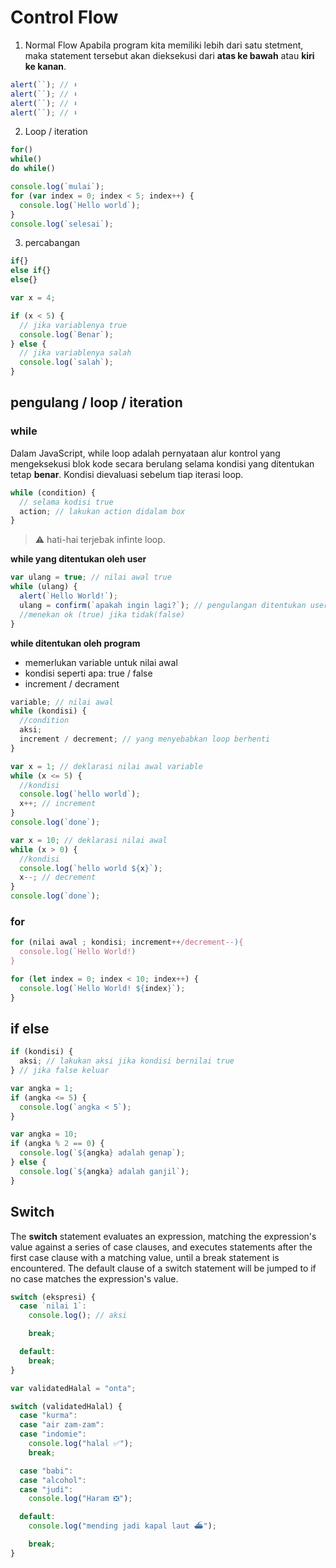 # Control Flow

1. Normal Flow
   Apabila program kita memiliki lebih dari satu stetment, maka statement tersebut akan dieksekusi dari **atas ke bawah** atau **kiri ke kanan**.

```js
alert(``); // ⬇️
alert(``); // ⬇️
alert(``); // ⬇️
alert(``); // ⬇️
```

2. Loop / iteration

```js
for()
while()
do while()
```

```js
console.log(`mulai`);
for (var index = 0; index < 5; index++) {
  console.log(`Hello world`);
}
console.log(`selesai`);
```

3. percabangan

```js
if{}
else if{}
else{}
```

```js
var x = 4;

if (x < 5) {
  // jika variablenya true
  console.log(`Benar`);
} else {
  // jika variablenya salah
  console.log(`salah`);
}
```

## pengulang / loop / iteration

### while

Dalam JavaScript, while loop adalah pernyataan alur kontrol yang mengeksekusi blok kode secara berulang selama kondisi yang ditentukan tetap **benar**. Kondisi dievaluasi sebelum tiap iterasi loop.

```js
while (condition) {
  // selama kodisi true
  action; // lakukan action didalam box
}
```

> ⚠️ hati-hai terjebak infinte loop.

**while yang ditentukan oleh user**

```js
var ulang = true; // nilai awal true
while (ulang) {
  alert(`Hello World!`);
  ulang = confirm(`apakah ingin lagi?`); // pengulangan ditentukan user
  //menekan ok (true) jika tidak(false)
}
```

**while ditentukan oleh program**

- memerlukan variable untuk nilai awal
- kondisi seperti apa: true / false
- increment / decrament

```js
variable; // nilai awal
while (kondisi) {
  //condition
  aksi;
  increment / decrement; // yang menyebabkan loop berhenti
}
```

```js
var x = 1; // deklarasi nilai awal variable
while (x <= 5) {
  //kondisi
  console.log(`hello world`);
  x++; // increment
}
console.log(`done`);
```

```js
var x = 10; // deklarasi nilai awal
while (x > 0) {
  //kondisi
  console.log(`hello world ${x}`);
  x--; // decrement
}
console.log(`done`);
```

### for

```js
for (nilai awal ; kondisi; increment++/decrement--){
  console.log(`Hello World!)
}
```

```js
for (let index = 0; index < 10; index++) {
  console.log(`Hello World! ${index}`);
}
```

## if else

```js
if (kondisi) {
  aksi; // lakukan aksi jika kondisi bernilai true
} // jika false keluar
```

```js
var angka = 1;
if (angka <= 5) {
  console.log(`angka < 5`);
}
```

```js
var angka = 10;
if (angka % 2 == 0) {
  console.log(`${angka} adalah genap`);
} else {
  console.log(`${angka} adalah ganjil`);
}
```

## Switch

The **switch** statement evaluates an expression, matching the expression's value against a series of case clauses, and executes statements after the first case clause with a matching value, until a break statement is encountered. The default clause of a switch statement will be jumped to if no case matches the expression's value.

```js
switch (ekspresi) {
  case `nilai 1`:
    console.log(); // aksi

    break;

  default:
    break;
}
```

```js
var validatedHalal = "onta";

switch (validatedHalal) {
  case "kurma":
  case "air zam-zam":
  case "indomie":
    console.log("halal ✅");
    break;

  case "babi":
  case "alcohol":
  case "judi":
    console.log("Haram ❎");

  default:
    console.log("mending jadi kapal laut ⛴️");

    break;
}
```
